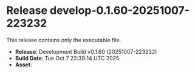 # Release develop-0.1.60-20251007-223232

This release contains only the executable file.

- **Release**: Development Build v0.1.60 (20251007-223232)
- **Build Date**: Tue Oct  7 22:39:14 UTC 2025
- **Asset**: 
